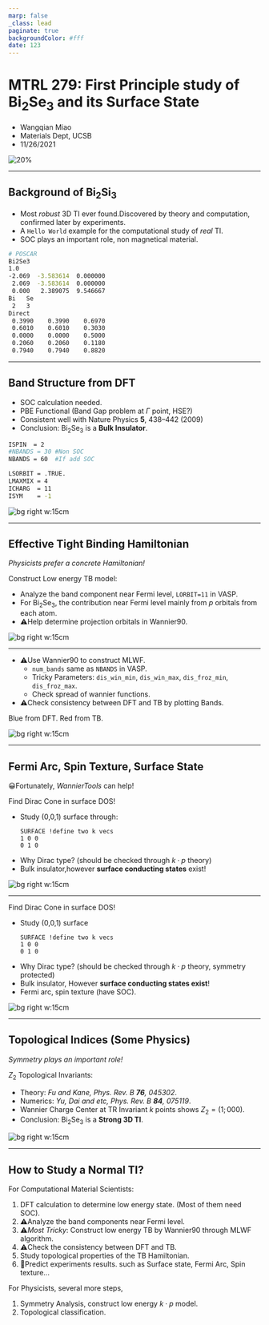 ```yaml
---
marp: false
_class: lead
paginate: true
backgroundColor: #fff
date: 123
---
```


# MTRL 279: First Principle study of Bi$_2$Se$_3$ and its Surface State
- Wangqian Miao
- Materials Dept, UCSB
- 11/26/2021
  
![20%](qr-code.png)

---
## Background of Bi$_2$Si$_3$

- Most *robust* 3D TI ever found.Discovered by theory and computation, confirmed later by experiments.
- A `Hello World` example for the computational study of *real* TI.
- SOC plays an important role, non magnetical material.

```bash
# POSCAR
Bi2Se3
1.0
-2.069  -3.583614  0.000000
 2.069  -3.583614  0.000000
 0.000   2.389075  9.546667
Bi   Se
 2   3
Direct
 0.3990    0.3990    0.6970
 0.6010    0.6010    0.3030
 0.0000    0.0000    0.5000
 0.2060    0.2060    0.1180
 0.7940    0.7940    0.8820
```


---

## Band Structure from DFT

- SOC calculation needed.
- PBE Functional (Band Gap problem at $\Gamma$ point, HSE?)
- Consistent well with Nature Physics **5**, 438–442 (2009)
- Conclusion: Bi$_2$Se$_3$ is a **Bulk Insulator**.

```bash
ISPIN  = 2
#NBANDS = 30 #Non SOC
NBANDS = 60  #If add SOC

LSORBIT = .TRUE.
LMAXMIX = 4
ICHARG  = 11
ISYM    = -1 
```
![bg right w:15cm](band_dft.png)



---


## Effective Tight Binding Hamiltonian

*Physicists prefer a concrete Hamiltonian!*

Construct Low energy TB model:
- Analyze the band component near Fermi level, `LORBIT=11` in VASP.
- For Bi$_2$Se$_3$, the contribution near
Fermi level mainly from $p$ orbitals from each atom.
- ⚠️Help determine projection orbitals in Wannier90.



![bg right w:15cm](pdos.png)

---
- ⚠️Use Wannier90 to construct MLWF.
  - `num_bands` same as `NBANDS` in VASP.
  - Tricky Parameters: `dis_win_min`,  `dis_win_max`,  `dis_froz_min`, `dis_froz_max`.
  - Check spread of wannier functions.
- ⚠️Check consistency between DFT and TB by plotting Bands.

Blue from DFT. Red from TB.


![bg right w:15cm](band.png)

---

## Fermi Arc, Spin Texture, Surface State

😀Fortunately, *WannierTools* can help!

Find Dirac Cone in surface DOS! 
- Study (0,0,1) surface through:
  ```Fortran
  SURFACE !define two k vecs
  1 0 0
  0 1 0
  ```
- Why Dirac type? (should be checked through $k \cdot p$ theory)
- Bulk insulator,however **surface conducting states** exist!

![bg right w:15cm](surfdos_l.png)

---

Find Dirac Cone in surface DOS! 
- Study (0,0,1) surface
  ```Fortran
  SURFACE !define two k vecs
  1 0 0
  0 1 0
  ```
- Why Dirac type? (should be checked through $k \cdot p$ theory, symmetry protected)
- Bulk insulator, However **surface conducting states exist**!
- Fermi arc, spin texture (have SOC).

![bg right w:15cm](arcspin.png)

---
## Topological Indices (Some Physics)
*Symmetry plays an important role!*

$Z_2$ Topological Invariants:

- Theory: *Fu and Kane, Phys. Rev. B **76**, 045302*.
- Numerics: *Yu, Dai and etc, Phys. Rev. B **84**, 075119*.
- Wannier Charge Center at TR Invariant $k$ points shows $Z_2=(1;000)$.
- Conclusion: Bi$_2$Se$_3$ is a **Strong 3D TI**.


![bg right w:15cm](topo_index.png)

---

## How to Study a Normal TI?

For Computational Material Scientists:
1. DFT calculation to determine low energy state. (Most of them need SOC). 
2. ⚠️Analyze the band components near Fermi level.
3. ⚠️*Most Tricky*: Construct low energy TB by Wannier90 through MLWF algorithm. 
4. ⚠️Check the consistency between DFT and TB.
5. Study topological properties of the TB Hamiltonian.
6. 🎈Predict experiments results. such as Surface state, Fermi Arc, Spin texture...

For Physicists, several more steps,
1. Symmetry Analysis, construct low energy $k \cdot p$ model.
2. Topological classification.

